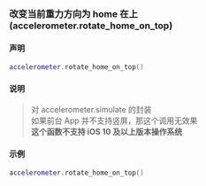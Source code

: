 ### 改变当前重力方向为 home 在上 (**accelerometer\.rotate\_home\_on\_top**)


#### 声明
```lua
accelerometer.rotate_home_on_top()
```

#### 说明
> 对 accelerometer\.simulate 的封装  
> 如果前台 App 并不支持竖屏，那这个调用无效果  
> **这个函数不支持 iOS 10 及以上版本操作系统**  
    
#### 示例  
```lua
accelerometer.rotate_home_on_top()
```

